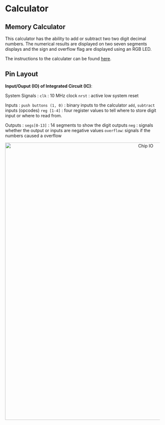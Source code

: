 # Calculator

## Memory Calculator
This calculator has the ability to add or subtract two two digit decimal numbers.
The numerical results are displayed on two seven segments displays and the sign and overflow flag
are displayed using an RGB LED.

The instructions to the calculater can be found [here](/docs/manual.pdf).

## Pin Layout
**Input/Ouput (IO) of Integrated Circuit (IC)**:

System Signals :
`clk` : 10 MHz clock
`nrst` : active low system reset

Inputs :
`push buttons (1, 0)` : binary inputs to the calculator
`add`, `subtract` inputs (opcodes)
`reg [1-4]` : four register values to tell where to store digit input or where to read from.

Outputs :
`segs[0-13]` : 14 segments to show the digit outputs
`neg` : signals whether the output or inputs are negative values
`overflow`: signals if the numbers caused a overflow


<p align="center">
  <img src="/img/io.png" alt="Chip IO" width="900" height="auto"/>
</p>

